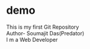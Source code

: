 # demo
This is my first Git Repository
<br>
Author- Soumajit Das(Predator)
<br>
I m a Web Developer
